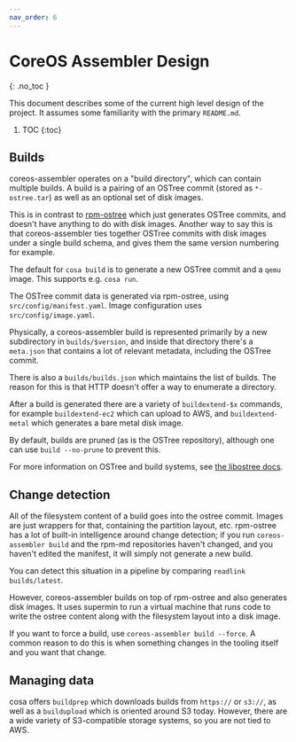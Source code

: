 ```yaml
---
nav_order: 6
---
```


# CoreOS Assembler Design
{: .no_toc }

This document describes some of the current high level design of the project.
It assumes some familiarity with the primary `README.md`.

1. TOC
{:toc}

## Builds

coreos-assembler operates on a "build directory", which can contain multiple
builds. A build is a pairing of an OSTree commit (stored as `*-ostree.tar`) as
well as an optional set of disk images.

This is in contrast to [rpm-ostree](https://coreos.github.io/rpm-ostree/) which
just generates OSTree commits, and doesn't have anything to do with disk
images. Another way to say this is that coreos-assembler ties together OSTree
commits with disk images under a single build schema, and gives them the same
version numbering for example.

The default for `cosa build` is to generate a new OSTree commit and a `qemu`
image. This supports e.g. `cosa run`.

The OSTree commit data is generated via rpm-ostree, using
`src/config/manifest.yaml`. Image configuration uses `src/config/image.yaml`.

Physically, a coreos-assembler build is represented primarily by a new
subdirectory in `builds/$version`, and inside that directory there's a
`meta.json` that contains a lot of relevant metadata, including the OSTree
commit.

There is also a `builds/builds.json` which maintains the list of builds.  The
reason for this is that HTTP doesn't offer a way to enumerate a directory.

After a build is generated there are a variety of `buildextend-$x` commands,
for example `buildextend-ec2` which can upload to AWS, and `buildextend-metal`
which generates a bare metal disk image.

By default, builds are pruned (as is the OSTree repository), although one can
use `build --no-prune` to prevent this.

For more information on OSTree and build systems, see [the libostree
docs](https://ostreedev.github.io/ostree/buildsystem-and-repos/).

## Change detection

All of the filesystem content of a build goes into the ostree commit. Images
are just wrappers for that, containing the partition layout, etc. rpm-ostree
has a lot of built-in intelligence around change detection; if you run
`coreos-assembler build` and the rpm-md repositories haven't changed, and you
haven't edited the manifest, it will simply not generate a new build.

You can detect this situation in a pipeline by comparing `readlink
builds/latest`.

However, coreos-assembler builds on top of rpm-ostree and also generates disk
images. It uses supermin to run a virtual machine that runs code to write the
ostree content along with the filesystem layout into a disk image.

If you want to force a build, use `coreos-assembler build --force`.  A common
reason to do this is when something changes in the tooling itself and you want
that change.

## Managing data

cosa offers `buildprep` which downloads builds from `https://` or `s3://`, as
well as a `buildupload` which is oriented around S3 today. However, there are
a wide variety of S3-compatible storage systems, so you are not tied to AWS.
